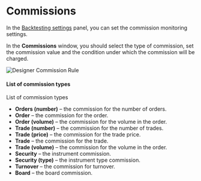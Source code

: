 # Commissions

In the [Backtesting settings](Designer_Properties_emulation.md) panel, you can set the commission monitoring settings.

In the **Commissions** window, you should select the type of commission, set the commission value and the condition under which the commission will be charged.

![Designer Commission Rule](~/images/Designer_Commission_Rule.png)

#### List of commission types

List of commission types

- **Orders (number)** – the commission for the number of orders.
- **Order** – the commission for the order.
- **Order (volume)** – the commission for the volume in the order.
- **Trade (number)** – the commission for the number of trades.
- **Trade (price)** – the commission for the trade price.
- **Trade** – the commission for the trade.
- **Trade (volume)** – the commission for the volume in the order.
- **Security** – the instrument commission.
- **Security (type)** – the instrument type commission.
- **Turnover** – the commission for turnover.
- **Board** – the board commission.
